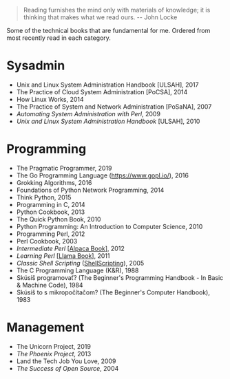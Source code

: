 > Reading furnishes the mind only with materials of knowledge; it is thinking that makes what we read ours. -- John Locke

Some of the technical books that are fundamental for me. Ordered from most recently read in each category.

# Sysadmin

* Unix and Linux System Administration Handbook [ULSAH], 2017
* The Practice of Cloud System Administration [PoCSA], 2014
* How Linux Works, 2014
* The Practice of System and Network Administration [PoSaNA], 2007
* *Automating System Administration with Perl*, 2009
* *Unix and Linux System Administration Handbook* [ULSAH], 2010

# Programming

* The Pragmatic Programmer, 2019
* The Go Programming Language (https://www.gopl.io/), 2016
* Grokking Algorithms, 2016
* Foundations of Python Network Programming, 2014
* Think Python, 2015
* Programming in C, 2014
* Python Cookbook, 2013
* The Quick Python Book, 2010
* Python Programming: An Introduction to Computer Science, 2010
* Programming Perl, 2012
* Perl Cookbook, 2003
* *Intermediate Perl* [[Alpaca Book](https://wiki.reisinge.net/AlpacaBook)], 2012
* *Learning Perl* [[Llama Book](https://wiki.reisinge.net/LlamaBook)], 2011
* *Classic Shell Scripting* ([ShellScripting](https://wiki.reisinge.net/ShellScripting)), 2005
* The C Programming Language (K&R), 1988
* Skúsiš programovať? (The Beginner's Programming Handbook - In Basic & Machine Code), 1984
* Skúsiš to s mikropočítačom? (The Beginner's Computer Handbook), 1983

# Management

* The Unicorn Project, 2019
* *The Phoenix Project*, 2013
* Land the Tech Job You Love, 2009
* *The Success of Open Source*, 2004

